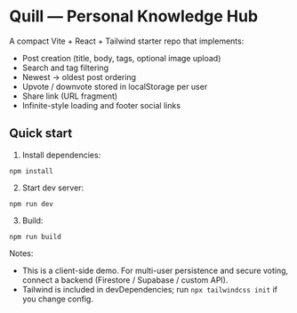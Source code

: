 # Quill — Personal Knowledge Hub

A compact Vite + React + Tailwind starter repo that implements:
- Post creation (title, body, tags, optional image upload)
- Search and tag filtering
- Newest → oldest post ordering
- Upvote / downvote stored in localStorage per user
- Share link (URL fragment)
- Infinite-style loading and footer social links

## Quick start

1. Install dependencies:
```
npm install
```

2. Start dev server:
```
npm run dev
```

3. Build:
```
npm run build
```

Notes:
- This is a client-side demo. For multi-user persistence and secure voting, connect a backend (Firestore / Supabase / custom API).
- Tailwind is included in devDependencies; run `npx tailwindcss init` if you change config.

